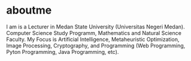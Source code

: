 # aboutme
I am is a Lecturer in Medan State University (Universitas Negeri Medan). Computer Science Study Programm, Mathematics and Natural Science Faculty. My Focus is Artificial Intelligence, Metaheuristic Optimization, Image Processing, Cryptography, and Programming (Web Programming, Pyton Programming, Java Programming, etc).
